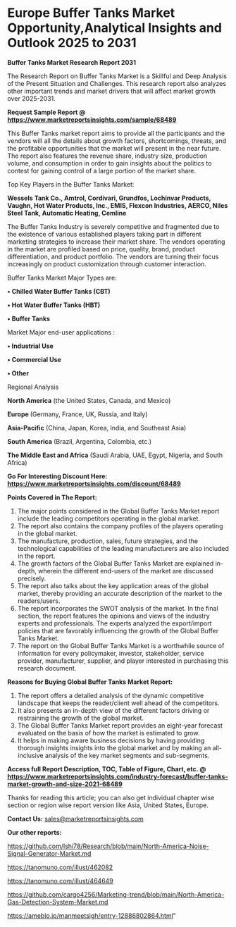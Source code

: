# Europe Buffer Tanks Market Opportunity,Analytical Insights and Outlook 2025 to 2031

<strong>Buffer Tanks Market Research Report 2031</strong>

The Research Report on Buffer Tanks Market is a Skillful and Deep Analysis of the Present Situation and Challenges. This research report also analyzes other important trends and market drivers that will affect market growth over 2025-2031.

<strong>Request Sample Report @ <a href=https://www.marketreportsinsights.com/sample/68489>https://www.marketreportsinsights.com/sample/68489</a></strong>

This Buffer Tanks market report aims to provide all the participants and the vendors will all the details about growth factors, shortcomings, threats, and the profitable opportunities that the market will present in the near future. The report also features the revenue share, industry size, production volume, and consumption in order to gain insights about the politics to contest for gaining control of a large portion of the market share.

Top Key Players in the Buffer Tanks Market:

<strong>Wessels Tank Co., Amtrol, Cordivari, Grundfos, Lochinvar Products, Vaughn, Hot Water Products, Inc., EMIS, Flexcon Industries, AERCO, Niles Steel Tank, Automatic Heating, Cemline</strong>

The Buffer Tanks Industry is severely competitive and fragmented due to the existence of various established players taking part in different marketing strategies to increase their market share. The vendors operating in the market are profiled based on price, quality, brand, product differentiation, and product portfolio. The vendors are turning their focus increasingly on product customization through customer interaction.

Buffer Tanks Market Major Types are:

<strong>• Chilled Water Buffer Tanks (CBT)

• Hot Water Buffer Tanks (HBT)

• Buffer Tanks</strong>

Market Major end-user applications :

<strong>• Industrial Use

• Commercial Use

• Other</strong>

Regional Analysis

</u><strong><b>North America</b></strong> (the United States, Canada, and Mexico)

<strong><b>Europe </b></strong>(Germany, France, UK, Russia, and Italy)

<strong><b>Asia-Pacific</b></strong> (China, Japan, Korea, India, and Southeast Asia)

<strong><b>South America</b></strong> (Brazil, Argentina, Colombia, etc.)

<strong><b>The Middle East and Africa</b></strong> (Saudi Arabia, UAE, Egypt, Nigeria, and South Africa)

<strong>Go For Interesting Discount Here: <a href=https://www.marketreportsinsights.com/discount/68489>https://www.marketreportsinsights.com/discount/68489</a></strong>

<strong>Points Covered in The Report:</strong>
<ol>
  <li>The major points considered in the Global Buffer Tanks Market report include the leading competitors operating in the global market.</li>
  <li>The report also contains the company profiles of the players operating in the global market.</li>
  <li>The manufacture, production, sales, future strategies, and the technological capabilities of the leading manufacturers are also included in the report.</li>
  <li>The growth factors of the Global Buffer Tanks Market are explained in-depth, wherein the different end-users of the market are discussed precisely.</li>
  <li>The report also talks about the key application areas of the global market, thereby providing an accurate description of the market to the readers/users.</li>
  <li>The report incorporates the SWOT analysis of the market. In the final section, the report features the opinions and views of the industry experts and professionals. The experts analyzed the export/import policies that are favorably influencing the growth of the Global Buffer Tanks Market.</li>
  <li>The report on the Global Buffer Tanks Market is a worthwhile source of information for every policymaker, investor, stakeholder, service provider, manufacturer, supplier, and player interested in purchasing this research document.</li>
</ol>
<strong>Reasons for Buying Global Buffer Tanks Market Report:</strong>

<ol>
  <li>The report offers a detailed analysis of the dynamic competitive landscape that keeps the reader/client well ahead of the competitors.</li>
  <li>It also presents an in-depth view of the different factors driving or restraining the growth of the global market.</li>
  <li>The Global Buffer Tanks Market report provides an eight-year forecast evaluated on the basis of how the market is estimated to grow.</li>
  <li>It helps in making aware business decisions by having providing thorough insights insights into the global market and by making an all-inclusive analysis of the key market segments and sub-segments.</li>
</ol>
<strong>Access full Report Description, TOC, Table of Figure, Chart, etc. @ <a href=https://www.marketreportsinsights.com/industry-forecast/buffer-tanks-market-growth-and-size-2021-68489>https://www.marketreportsinsights.com/industry-forecast/buffer-tanks-market-growth-and-size-2021-68489</a></strong>


Thanks for reading this article; you can also get individual chapter wise section or region wise report version like Asia, United States, Europe.

<strong>Contact Us:</strong>
sales@marketreportsinsights.com

<strong>Our other reports:</strong>

<a href=https://github.com/Ishi78/Research/blob/main/North-America-Noise-Signal-Generator-Market.md>https://github.com/Ishi78/Research/blob/main/North-America-Noise-Signal-Generator-Market.md</a>

<a href=https://tanomuno.com/illust/462082>https://tanomuno.com/illust/462082</a>

<a href=https://tanomuno.com/illust/464649>https://tanomuno.com/illust/464649</a>

<a href=https://github.com/cargo4256/Marketing-trend/blob/main/North-America-Gas-Detection-System-Market.md>https://github.com/cargo4256/Marketing-trend/blob/main/North-America-Gas-Detection-System-Market.md</a>

<a href=https://ameblo.jp/manmeetsigh/entry-12886802864.html>https://ameblo.jp/manmeetsigh/entry-12886802864.html</a>"
